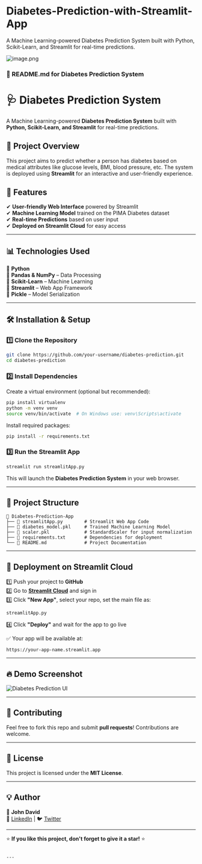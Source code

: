 # Diabetes-Prediction-with-Streamlit-App
A Machine Learning-powered Diabetes Prediction System built with Python, Scikit-Learn, and Streamlit for real-time predictions.

![image.png](attachment:image.png)

### **📝 README.md for Diabetes Prediction System**  

# 🩺 Diabetes Prediction System  
A Machine Learning-powered **Diabetes Prediction System** built with **Python, Scikit-Learn, and Streamlit** for real-time predictions.

## 🚀 Project Overview  
This project aims to predict whether a person has diabetes based on medical attributes like glucose levels, BMI, blood pressure, etc. The system is deployed using **Streamlit** for an interactive and user-friendly experience.

## 📌 Features  
✔ **User-friendly Web Interface** powered by Streamlit  
✔ **Machine Learning Model** trained on the PIMA Diabetes dataset  
✔ **Real-time Predictions** based on user input  
✔ **Deployed on Streamlit Cloud** for easy access  

---

## 📊 Technologies Used  
🔹 **Python**  
🔹 **Pandas & NumPy** – Data Processing  
🔹 **Scikit-Learn** – Machine Learning  
🔹 **Streamlit** – Web App Framework  
🔹 **Pickle** – Model Serialization  

---

## 🛠 Installation & Setup  

### 1️⃣ Clone the Repository  
```bash
git clone https://github.com/your-username/diabetes-prediction.git
cd diabetes-prediction
```

### 2️⃣ Install Dependencies  
Create a virtual environment (optional but recommended):  
```bash
pip install virtualenv
python -m venv venv
source venv/bin/activate  # On Windows use: venv\Scripts\activate
```

Install required packages:  
```bash
pip install -r requirements.txt
```

### 3️⃣ Run the Streamlit App  
```bash
streamlit run streamlitApp.py
```
This will launch the **Diabetes Prediction System** in your web browser.

---

## 📁 Project Structure  
```
📂 Diabetes-Prediction-App
├── 📄 streamlitApp.py        # Streamlit Web App Code
├── 📄 diabetes_model.pkl     # Trained Machine Learning Model
├── 📄 scaler.pkl             # StandardScaler for input normalization
├── 📄 requirements.txt       # Dependencies for deployment
└── 📄 README.md              # Project Documentation
```

---

## 🚀 Deployment on Streamlit Cloud  
1️⃣ Push your project to **GitHub**  
2️⃣ Go to **[Streamlit Cloud](https://share.streamlit.io/)** and sign in  
3️⃣ Click **"New App"**, select your repo, set the main file as:  
   ```
   streamlitApp.py
   ```
4️⃣ Click **"Deploy"** and wait for the app to go live  

✅ Your app will be available at:  
```
https://your-app-name.streamlit.app
```

---

## 🔥 Demo Screenshot  
![Diabetes Prediction UI](./screenshot.png)  

---

## 🤝 Contributing  
Feel free to fork this repo and submit **pull requests**! Contributions are welcome.  

---

## 📜 License  
This project is licensed under the **MIT License**.  

---

## 💡 Author  
👤 **John David**  
🔗 [LinkedIn](https://linkedin.com/in/your-profile) | 🐦 [Twitter](https://twitter.com/your-profile)  

---

⭐ **If you like this project, don't forget to give it a star!** ⭐  
```

---
